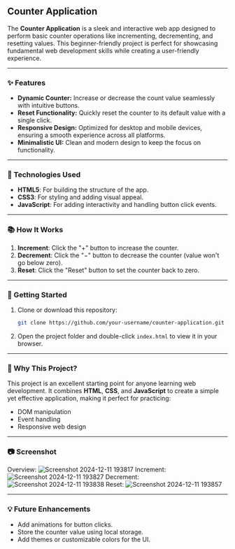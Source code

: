 ## **Counter Application**

The **Counter Application** is a sleek and interactive web app designed to perform basic counter operations like incrementing, decrementing, and resetting values. This beginner-friendly project is perfect for showcasing fundamental web development skills while creating a user-friendly experience.

---

### **✨ Features**
- **Dynamic Counter:** Increase or decrease the count value seamlessly with intuitive buttons.
- **Reset Functionality:** Quickly reset the counter to its default value with a single click.
- **Responsive Design:** Optimized for desktop and mobile devices, ensuring a smooth experience across all platforms.
- **Minimalistic UI:** Clean and modern design to keep the focus on functionality.

---

### **🔧 Technologies Used**
- **HTML5**: For building the structure of the app.
- **CSS3**: For styling and adding visual appeal.
- **JavaScript**: For adding interactivity and handling button click events.

---

### **📚 How It Works**
1. **Increment**: Click the "+" button to increase the counter.
2. **Decrement**: Click the "−" button to decrease the counter (value won't go below zero).
3. **Reset**: Click the "Reset" button to set the counter back to zero.

---

### **🚀 Getting Started**
1. Clone or download this repository:
   ```bash
   git clone https://github.com/your-username/counter-application.git
   ```
2. Open the project folder and double-click `index.html` to view it in your browser.

---

### **🌟 Why This Project?**
This project is an excellent starting point for anyone learning web development. It combines **HTML**, **CSS**, and **JavaScript** to create a simple yet effective application, making it perfect for practicing:
- DOM manipulation
- Event handling
- Responsive web design

---

### **📷 Screenshot**
Overview:
![Screenshot 2024-12-11 193817](https://github.com/user-attachments/assets/ad8aa33d-be51-43e7-8937-674246a14803)
Increment:
![Screenshot 2024-12-11 193827](https://github.com/user-attachments/assets/ba302bf1-59b1-4f2e-9e48-b789cc63026a)
Decrement:
![Screenshot 2024-12-11 193838](https://github.com/user-attachments/assets/e5837283-60a4-4e6d-8d06-f2497e4e3883)
Reset:
![Screenshot 2024-12-11 193857](https://github.com/user-attachments/assets/84be7586-8e8c-4b3a-a870-47021127b28e)

---

### **💡 Future Enhancements**
- Add animations for button clicks.
- Store the counter value using local storage.
- Add themes or customizable colors for the UI.

